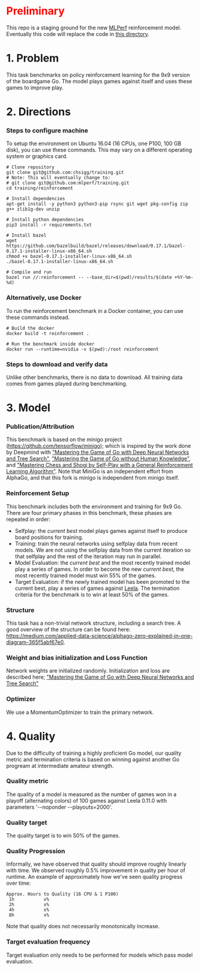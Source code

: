 # <span style="color:red">Preliminary</span>
This repo is a staging ground for the new [MLPerf](http://mlperf.org) reinforcement model.
Eventually this code will replace the code in
[this directory](http://github.com/mlperf/training/tree/master/reinforcement/tensorflow/minigo).

# 1. Problem
This task benchmarks on policy reinforcement learning for the 9x9 version of the boardgame Go.
The model plays games against itself and uses these games to improve play.

# 2. Directions
### Steps to configure machine
To setup the environment on Ubuntu 16.04 (16 CPUs, one P100, 100 GB disk), you can use these
commands. This may vary on a different operating system or graphics card.

    # Clone repository
    git clone git@github.com:chsigg/training.git
    # Note: This will eventually change to:
    # git clone git@github.com:mlperf/training.git
    cd training/reinforcement

    # Install dependencies
    apt-get install -y python3 python3-pip rsync git wget pkg-config zip g++ zlib1g-dev unzip

    # Install python dependencies
    pip3 install -r requirements.txt

    # Install bazel
    wget https://github.com/bazelbuild/bazel/releases/download/0.17.1/bazel-0.17.1-installer-linux-x86_64.sh
    chmod +x bazel-0.17.1-installer-linux-x86_64.sh
    ./bazel-0.17.1-installer-linux-x86_64.sh

    # Compile and run
    bazel run //:reinforcement -- --base_dir=$(pwd)/results/$(date +%Y-%m-%d)


### Alternatively, use Docker
To run the reinforcement benchmark in a Docker container, you can use these commands instead.

    # Build the docker
    docker build -t reinforcement .

    # Run the benchmark inside docker
    docker run --runtime=nvidia -v $(pwd):/root reinforcement


### Steps to download and verify data
Unlike other benchmarks, there is no data to download. All training data comes from games played
during benchmarking.

# 3. Model
### Publication/Attribution

This benchmark is based on the minigo project (https://github.com/tensorflow/minigo); which is
inspired by the work done by Deepmind with ["Mastering the Game of Go with Deep Neural Networks and
Tree Search"](https://www.nature.com/articles/nature16961), ["Mastering the Game of Go without Human
Knowledge"](https://www.nature.com/articles/nature24270), and ["Mastering Chess and Shogi by
Self-Play with a General Reinforcement Learning Algorithm"](https://arxiv.org/abs/1712.01815).
Note that MiniGo is an independent effort from AlphaGo, and that this fork is minigo is independent
from minigo itself.

### Reinforcement Setup
This benchmark includes both the environment and training for 9x9 Go. There are four primary phases
in this benchmark, these phases are repeated in order:

 - Selfplay: the *current best* model plays games against itself to produce board positions for
   training.
 - Training: train the neural networks using selfplay data from recent models. We are not using the
   selfplay data from the current iteration so that selfplay and the rest of the iteration may run
   in parallel.
 - Model Evaluation: the *current best* and the most recently trained model play a series of games.
   In order to become the new *current best*, the most recently trained model must win 55% of the
   games.
 - Target Evaluation: if the newly trained model has been promoted to the current best, play a series
   of games against [Leela](https://sjeng.org/leela.html). The termination criteria for the benchmark
   is to win at least 50% of the games.

### Structure
This task has a non-trivial network structure, including a search tree. A good overview of the
structure can be found here: https://medium.com/applied-data-science/alphago-zero-explained-in-one-diagram-365f5abf67e0.

### Weight and bias initialization and Loss Function
Network weights are initialized randomly. Initialization and loss are described here;
["Mastering the Game of Go with Deep Neural Networks and Tree Search"](https://www.nature.com/articles/nature16961)

### Optimizer
We use a MomentumOptimizer to train the primary network.

# 4. Quality
Due to the difficulty of training a highly proficient Go model, our quality metric and termination
criteria is based on winning against another Go progream at intermediate amateur strength.

### Quality metric
The quality of a model is measured as the number of games won in a playoff (alternating colors)
of 100 games against Leela 0.11.0 with parameters '--noponder --playouts=2000'.

### Quality target
The quality target is to win 50% of the games.

### Quality Progression
Informally, we have observed that quality should improve roughly linearly with time.  We observed
roughly 0.5% improvement in quality per hour of runtime. An example of approximately how we've seen
quality progress over time:

    Approx. Hours to Quality (16 CPU & 1 P100)
     1h           x%
     2h           x%
     4h           x%
     8h           x%

Note that quality does not necessarily monotonically increase.

### Target evaluation frequency
Target evaluation only needs to be performed for models which pass model evaluation.
